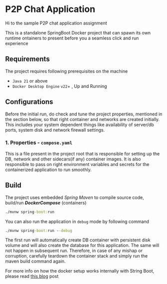 # P2P Chat Application
Hi to the sample P2P chat application assignment

This is a standalone SpringBoot Docker project that can spawn its own runtime ontainers to 
present before you a seamless click and run experience

## Requirements

The project requires following prerequisites on the machine
 - `Java 21` or above 
 - `Docker Desktop Engine` `v22`+ , Up and Running

## Configurations
Before the initial run, do check and tune the project properties, mentioned in the section below, 
so that right container and networks are created initially. This includes your
system dependent things like availability of server/db ports, system disk and network firewall
settings.

### 1. Properties - `compose.yaml` 
This is a file present in the project root that is responsible for 
setting up the DB, network and other sidecars(if any) container images.
It is also responsible to pass on right environment variables and secrets for the containerized 
application to run smoothly.

## Build
The project uses embedded *Spring Maven* to compile source code, build/run ***DockerCompose*** (containers)

```cmd
./mvnw spring-boot:run
```

You can also run the application in `debug` mode by following command
```cmd
./mvnw spring-boot:run --debug
```

The first run will automatically create DB container with persistent disk volume
and will also create the database for this application. The same will not happen in subsequent run.
Therefore, in case of any mishap or corruption, carefully teardown the container stack and
simply run the maven build command again.

For more info on how the docker setup works internally with String Boot, please read
[this blog](https://spring.io/blog/2023/06/21/docker-compose-support-in-spring-boot-3-1) post

